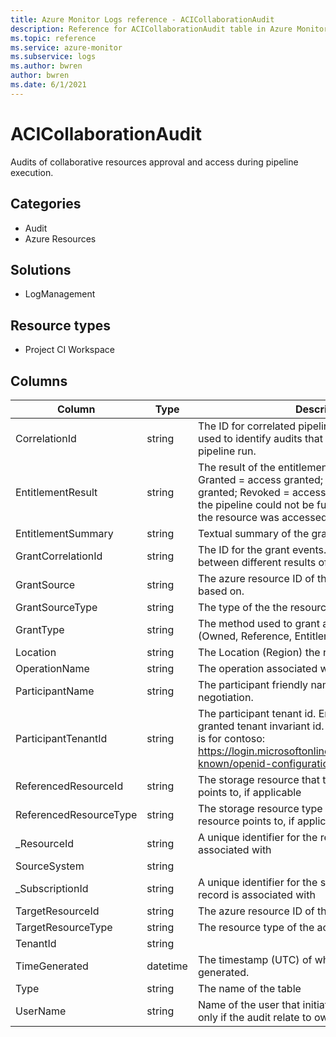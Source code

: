 ```yaml
---
title: Azure Monitor Logs reference - ACICollaborationAudit
description: Reference for ACICollaborationAudit table in Azure Monitor Logs.
ms.topic: reference
ms.service: azure-monitor
ms.subservice: logs
ms.author: bwren
author: bwren
ms.date: 6/1/2021
---
```


# ACICollaborationAudit

 Audits of collaborative resources approval and access during pipeline execution.

## Categories

- Audit
- Azure Resources
## Solutions

- LogManagement
## Resource types

- Project CI Workspace




## Columns

|Column|Type|Description|
|---|---|---|
|CorrelationId|string|The ID for correlated pipeline run events. Can be used to identify audits that belong to the same pipeline run.|
|EntitlementResult|string|The result of the entitlement evaluation. Options are: Granted = access granted; Denied = access was not granted; Revoked = accessed was revoked because the pipeline could not be fully approved; Actualized = the resource was accessed by the pipeline run.|
|EntitlementSummary|string|Textual summary of the granted access.|
|GrantCorrelationId|string|The ID for the grant events. Can be used to correlate between different results of the same grant.|
|GrantSource|string|The azure resource ID of the resource the grant is based on.|
|GrantSourceType|string|The type of the the resource the grant is based on.|
|GrantType|string|The method used to grant access to the resource (Owned, Reference, Entitlement).|
|Location|string|The Location (Region) the resource was accessed in.|
|OperationName|string|The operation associated with audit record.|
|ParticipantName|string|The participant friendly name as used in the contract negotiation.|
|ParticipantTenantId|string|The participant tenant id. Enable query by the granted tenant invariant id. Example of retrieving this is for contoso: https://login.microsoftonline.com/contoso.com/.well-known/openid-configuration|
|ReferencedResourceId|string|The storage resource that the accessed CI resource points to, if applicable|
|ReferencedResourceType|string|The storage resource type that the accessed CI resource points to, if applicable.|
|_ResourceId|string|A unique identifier for the resource that the record is associated with|
|SourceSystem|string||
|_SubscriptionId|string|A unique identifier for the subscription that the record is associated with|
|TargetResourceId|string|The azure resource ID of the accessed resource.|
|TargetResourceType|string|The resource type of the accessed resource.|
|TenantId|string||
|TimeGenerated|datetime|The timestamp (UTC) of when the audit was generated.|
|Type|string|The name of the table|
|UserName|string|Name of the user that initiated the pipeline. Available only if the audit relate to owned resource|
